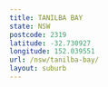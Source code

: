 ```yaml
---
title: TANILBA BAY
state: NSW
postcode: 2319
latitude: -32.730927
longitude: 152.039551
url: /nsw/tanilba-bay/
layout: suburb
---
```


